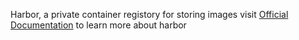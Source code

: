 Harbor, a private container registory for storing images
visit [Official Documentation](https://ruzickap.github.io/k8s-harbor/part-01/#prepare-the-local-working-environment) to learn more about harbor